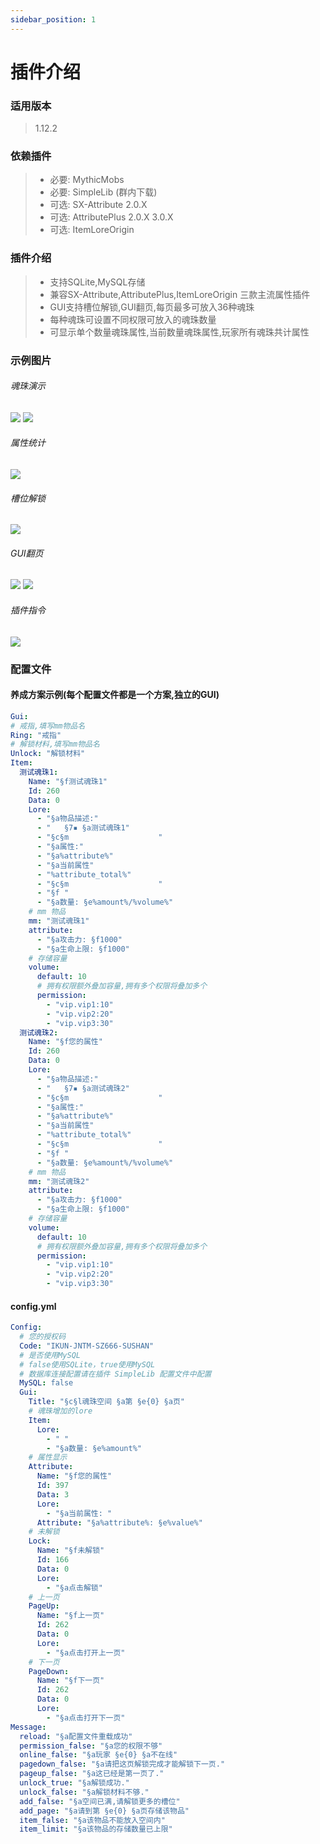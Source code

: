 ```yaml
---
sidebar_position: 1
---
```


# 插件介绍

### **适用版本**

> 1.12.2

### **依赖插件**

> - 必要: MythicMobs
> - 必要: SimpleLib (群内下载)
> - 可选: SX-Attribute 2.0.X
> - 可选: AttributePlus 2.0.X 3.0.X
> - 可选: ItemLoreOrigin

### **插件介绍**

> - 支持SQLite,MySQL存储
> - 兼容SX-Attribute,AttributePlus,ItemLoreOrigin 三款主流属性插件
> - GUI支持槽位解锁,GUI翻页,每页最多可放入36种魂珠
> - 每种魂珠可设置不同权限可放入的魂珠数量
> - 可显示单个数量魂珠属性,当前数量魂珠属性,玩家所有魂珠共计属性

### **示例图片**

###### 魂珠演示

![](img/魂珠演示1.png)
![](img/魂珠演示2.png)

###### 属性统计

![](img/属性统计.png)

###### 槽位解锁

![](img/槽位解锁.png)

###### GUI翻页

![](img/GUI翻页1.png)
![](img/GUI翻页2.png)

###### 插件指令

![](img/插件指令.png)

### **配置文件**

#### **养成方案示例(每个配置文件都是一个方案,独立的GUI)**

```yaml
Gui:
# 戒指,填写mm物品名
Ring: "戒指"
# 解锁材料,填写mm物品名
Unlock: "解锁材料"
Item:
  测试魂珠1:
    Name: "§f测试魂珠1"
    Id: 260
    Data: 0
    Lore:
      - "§a物品描述:"
      - "   §7▪ §a测试魂珠1"
      - "§c§m                    "
      - "§a属性:"
      - "§a%attribute%"
      - "§a当前属性"
      - "%attribute_total%"
      - "§c§m                    "
      - "§f "
      - "§a数量: §e%amount%/%volume%"
    # mm 物品
    mm: "测试魂珠1"
    attribute:
      - "§a攻击力: §f1000"
      - "§a生命上限: §f1000"
    # 存储容量
    volume:
      default: 10
      # 拥有权限额外叠加容量,拥有多个权限将叠加多个
      permission:
        - "vip.vip1:10"
        - "vip.vip2:20"
        - "vip.vip3:30"
  测试魂珠2:
    Name: "§f您的属性"
    Id: 260
    Data: 0
    Lore:
      - "§a物品描述:"
      - "   §7▪ §a测试魂珠2"
      - "§c§m                    "
      - "§a属性:"
      - "§a%attribute%"
      - "§a当前属性"
      - "%attribute_total%"
      - "§c§m                    "
      - "§f "
      - "§a数量: §e%amount%/%volume%"
    # mm 物品
    mm: "测试魂珠2"
    attribute:
      - "§a攻击力: §f1000"
      - "§a生命上限: §f1000"
    # 存储容量
    volume:
      default: 10
      # 拥有权限额外叠加容量,拥有多个权限将叠加多个
      permission:
        - "vip.vip1:10"
        - "vip.vip2:20"
        - "vip.vip3:30"
```

#### **config.yml**

```yaml
Config:
  # 您的授权码
  Code: "IKUN-JNTM-SZ666-SUSHAN"
  # 是否使用MySQL
  # false使用SQLite，true使用MySQL
  # 数据库连接配置请在插件 SimpleLib 配置文件中配置
  MySQL: false
  Gui:
    Title: "§c§l魂珠空间 §a第 §e{0} §a页"
    # 魂珠增加的lore
    Item:
      Lore:
        - " "
        - "§a数量: §e%amount%"
    # 属性显示
    Attribute:
      Name: "§f您的属性"
      Id: 397
      Data: 3
      Lore:
        - "§a当前属性: "
      Attribute: "§a%attribute%: §e%value%"
    # 未解锁
    Lock:
      Name: "§f未解锁"
      Id: 166
      Data: 0
      Lore:
        - "§a点击解锁"
    # 上一页
    PageUp:
      Name: "§f上一页"
      Id: 262
      Data: 0
      Lore:
        - "§a点击打开上一页"
    # 下一页
    PageDown:
      Name: "§f下一页"
      Id: 262
      Data: 0
      Lore:
        - "§a点击打开下一页"
Message:
  reload: "§a配置文件重载成功"
  permission_false: "§a您的权限不够"
  online_false: "§a玩家 §e{0} §a不在线"
  pagedown_false: "§a请把这页解锁完成才能解锁下一页."
  pageup_false: "§a这已经是第一页了."
  unlock_true: "§a解锁成功."
  unlock_false: "§a解锁材料不够."
  add_false: "§a空间已满,请解锁更多的槽位"
  add_page: "§a请到第 §e{0} §a页存储该物品"
  item_false: "§a该物品不能放入空间内"
  item_limit: "§a该物品的存储数量已上限"
```
